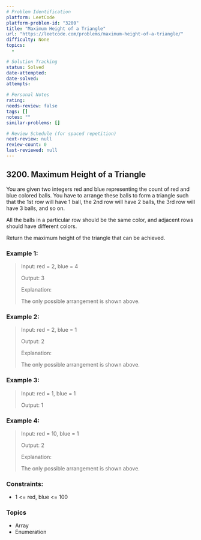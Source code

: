 ```yaml
---
# Problem Identification
platform: LeetCode
platform-problem-id: "3200"
title: "Maximum Height of a Triangle"
url: "https://leetcode.com/problems/maximum-height-of-a-triangle/"
difficulty: None
topics:
  -

# Solution Tracking
status: Solved
date-attempted:
date-solved:
attempts:

# Personal Notes
rating:
needs-review: false
tags: []
notes: ""
similar-problems: []

# Review Schedule (for spaced repetition)
next-review: null
review-count: 0
last-reviewed: null
---
```


## 3200. Maximum Height of a Triangle
You are given two integers red and blue representing the count of red and blue colored balls. You have to arrange these balls to form a triangle such that the 1st row will have 1 ball, the 2nd row will have 2 balls, the 3rd row will have 3 balls, and so on.

All the balls in a particular row should be the same color, and adjacent rows should have different colors.

Return the maximum height of the triangle that can be achieved.

### Example 1:

> Input: red = 2, blue = 4
> 
> Output: 3
> 
> Explanation:
> 
> The only possible arrangement is shown above.

### Example 2:

> Input: red = 2, blue = 1
> 
> Output: 2
> 
> Explanation:
> 
> 
> The only possible arrangement is shown above.

### Example 3:

> Input: red = 1, blue = 1
> 
> Output: 1

### Example 4:

> Input: red = 10, blue = 1
> 
> Output: 2
> 
> Explanation:
> 
> 
> The only possible arrangement is shown above.

### Constraints:

- 1 <= red, blue <= 100

### Topics

- Array
- Enumeration